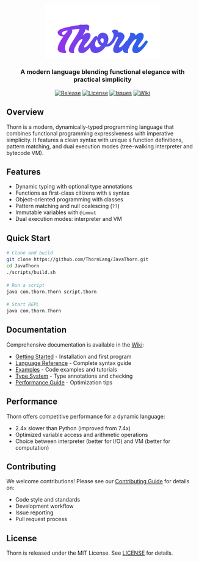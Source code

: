 <div align="center">

<img src="assets/thorn-logo-text.svg" alt="Thorn" width="300">

### A modern language blending functional elegance with practical simplicity

[![Release](https://img.shields.io/github/v/release/ThornLang/JavaThorn?style=flat-square)](https://github.com/ThornLang/JavaThorn/releases)
[![License](https://img.shields.io/github/license/ThornLang/JavaThorn?style=flat-square)](https://github.com/ThornLang/JavaThorn/blob/main/LICENSE)
[![Issues](https://img.shields.io/github/issues/ThornLang/JavaThorn?style=flat-square)](https://github.com/ThornLang/JavaThorn/issues)
[![Wiki](https://img.shields.io/badge/docs-wiki-blue?style=flat-square)](https://github.com/ThornLang/JavaThorn/wiki)

</div>

## Overview

Thorn is a modern, dynamically-typed programming language that combines functional programming expressiveness with imperative simplicity. It features a clean syntax with unique `$` function definitions, pattern matching, and dual execution modes (tree-walking interpreter and bytecode VM).

## Features

- Dynamic typing with optional type annotations
- Functions as first-class citizens with `$` syntax
- Object-oriented programming with classes
- Pattern matching and null coalescing (`??`)
- Immutable variables with `@immut`
- Dual execution modes: interpreter and VM

## Quick Start

```bash
# Clone and build
git clone https://github.com/ThornLang/JavaThorn.git
cd JavaThorn
./scripts/build.sh

# Run a script
java com.thorn.Thorn script.thorn

# Start REPL
java com.thorn.Thorn
```

## Documentation

Comprehensive documentation is available in the [Wiki](https://github.com/ThornLang/JavaThorn/wiki):

- [Getting Started](https://github.com/ThornLang/JavaThorn/wiki/Getting-Started) - Installation and first program
- [Language Reference](https://github.com/ThornLang/JavaThorn/wiki/Language-Reference) - Complete syntax guide
- [Examples](https://github.com/ThornLang/JavaThorn/wiki/Examples) - Code examples and tutorials
- [Type System](https://github.com/ThornLang/JavaThorn/wiki/Type-System) - Type annotations and checking
- [Performance Guide](https://github.com/ThornLang/JavaThorn/wiki/Performance-Guide) - Optimization tips

## Performance

Thorn offers competitive performance for a dynamic language:

- 2.4x slower than Python (improved from 7.4x)
- Optimized variable access and arithmetic operations
- Choice between interpreter (better for I/O) and VM (better for computation)

## Contributing

We welcome contributions! Please see our [Contributing Guide](CONTRIBUTING.md) for details on:

- Code style and standards
- Development workflow
- Issue reporting
- Pull request process

## License

Thorn is released under the MIT License. See [LICENSE](LICENSE) for details.